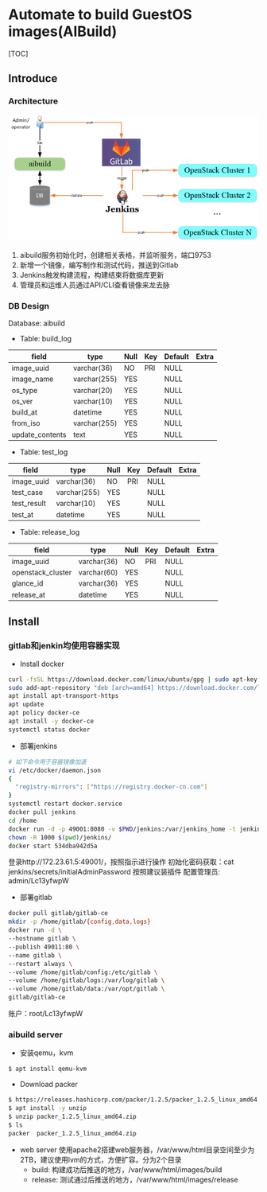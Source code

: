# Automate to build GuestOS images(AIBuild)
[TOC]

## Introduce

### Architecture
![Alt text](./arch.png)

1. aibuild服务初始化时，创建相关表格，并监听服务，端口9753
2. 新增一个镜像，编写制作和测试代码，推送到Gitlab
3. Jenkins触发构建流程，构建结束将数据库更新
4. 管理员和运维人员通过API/CLI查看镜像来龙去脉

### DB Design

Database: aibuild

* Table: build_log

| field | type | Null | Key | Default | Extra |
|------|------|------|------|------|------|
|image_uuid|varchar(36)|NO|PRI|NULL||
|image_name|varchar(255)|YES||NULL||
|os_type|varchar(20)|YES||NULL||
|os_ver|varchar(10)|YES||NULL||
|build_at|datetime|YES||NULL||
|from_iso|varchar(255)|YES||NULL||
|update_contents|text|YES||NULL||

* Table: test_log

|field|type|Null|Key|Default|Extra|
|------|------|------|------|------|------|
|image_uuid|varchar(36)|NO|PRI|NULL||
|test_case|varchar(255)|YES||NULL||
|test_result|varchar(10)|YES||NULL||
|test_at|datetime|YES||NULL||

* Table: release_log

|field|type|Null|Key|Default|Extra|
|------|------|------|------|------|------|
|image_uuid|varchar(36)|NO|PRI|NULL||
|openstack_cluster|varchar(60)|YES||NULL||
|glance_id|varchar(36)|YES||NULL||
|release_at|datetime|YES||NULL||


## Install

### gitlab和jenkin均使用容器实现
* Install docker
``` bash
curl -fsSL https://download.docker.com/linux/ubuntu/gpg | sudo apt-key add -
sudo add-apt-repository "deb [arch=amd64] https://download.docker.com/linux/ubuntu $(lsb_release -cs) stable"
apt install apt-transport-https
apt update
apt policy docker-ce
apt install -y docker-ce
systemctl status docker
```

* 部署jenkins
``` bash
# 如下命令用于容器镜像加速
vi /etc/docker/daemon.json
{
  "registry-mirrors": ["https://registry.docker-cn.com"]
}
systemctl restart docker.service
docker pull jenkins
cd /home
docker run -d -p 49001:8080 -v $PWD/jenkins:/var/jenkins_home -t jenkins
chown -R 1000 $(pwd)/jenkins/
docker start 534dba942d5a
```

登录http://172.23.61.5:49001/，按照指示进行操作
初始化密码获取：cat jenkins/secrets/initialAdminPassword
按照建议装插件
配置管理员: admin/Lc13yfwpW

* 部署gitlab
``` bash
docker pull gitlab/gitlab-ce
mkdir -p /home/gitlab/{config,data,logs}
docker run -d \
--hostname gitlab \
--publish 49011:80 \
--name gitlab \
--restart always \
--volume /home/gitlab/config:/etc/gitlab \
--volume /home/gitlab/logs:/var/log/gitlab \
--volume /home/gitlab/data:/var/opt/gitlab \
gitlab/gitlab-ce

```
账户：root/Lc13yfwpW

### aibuild server
* 安装qemu，kvm
``` bash
$ apt install qemu-kvm
```

* Download packer
``` bash
$ https://releases.hashicorp.com/packer/1.2.5/packer_1.2.5_linux_amd64.zip
$ apt install -y unzip
$ unzip packer_1.2.5_linux_amd64.zip
$ ls
packer  packer_1.2.5_linux_amd64.zip
```

* web server
使用apache2搭建web服务器，/var/www/html目录空间至少为2TB，建议使用lvm的方式，方便扩容。分为2个目录
	* build: 构建成功后推送的地方，/var/www/html/images/build
	* release: 测试通过后推送的地方，/var/www/html/images/release

